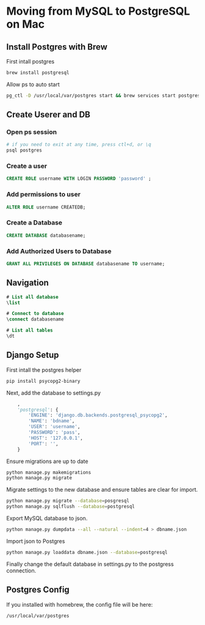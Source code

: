 # Moving from MySQL to PostgreSQL on Mac

## Install Postgres with Brew

First intall postgres

```sh
brew install postgresql
```

Allow ps to auto start 

```sh
pg_ctl -D /usr/local/var/postgres start && brew services start postgresql
```

## Create Userer and DB

### Open ps session

```sh
# if you need to exit at any time, press ctl+d, or \q
psql postgres
```

### Create a user

```sql
CREATE ROLE username WITH LOGIN PASSWORD 'password' ;
```

### Add permissions to user
```sql
ALTER ROLE username CREATEDB;
```

### Create a Database

```sql
CREATE DATABASE databasename;
```
### Add Authorized Users to Database

```sql
GRANT ALL PRIVILEGES ON DATABASE databasename TO username;
```

## Navigation


```sql
# List all database
\list

# Connect to database
\connect databasename

# List all tables
\dt
```

## Django Setup

First intall the postgres helper

```sh
pip install psycopg2-binary
```

Next, add the database to settings.py
```python
	,
    'postgresql': {
        'ENGINE': 'django.db.backends.postgresql_psycopg2',
        'NAME': 'bdname',
        'USER': 'username',
        'PASSWORD': 'pass',
        'HOST': '127.0.0.1',
        'PORT': '',
    } 
```

Ensure migrations are up to date

```sh
python manage.py makemigrations
python manage.py migrate
```

Migrate settings to the new database and ensure tables are clear for import.
```sh
python manage.py migrate --database=posgresql
python manage.py sqlflush --database=postgresql
```

Export MySQL database to json.
```sh
python manage.py dumpdata --all --natural --indent=4 > dbname.json
```

Import json to Postgres
```sh
python manage.py loaddata dbname.json --database=postgresql
```

Finally change the default database in settings.py to the postgress connection.

## Postgres Config

If you installed with homebrew, the config file will be here:
```sh
/usr/local/var/postgres
```